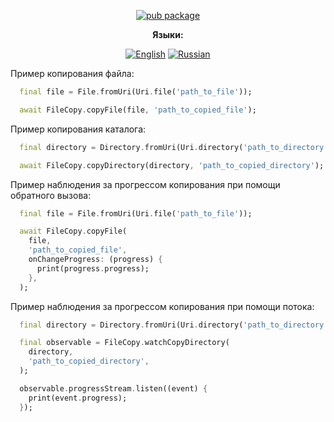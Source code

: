 <div align="center">

[![pub package](https://img.shields.io/pub/v/file_copy.svg?label=file_copy&color=blue)](https://pub.dev/packages/file_copy)

**Языки:**
  
[![English](https://img.shields.io/badge/Language-English-blue?style=?style=flat-square)](README.md)
[![Russian](https://img.shields.io/badge/Language-Russian-blue?style=?style=flat-square)](README.ru.md)

</div>

Пример копирования файла:

```dart
  final file = File.fromUri(Uri.file('path_to_file'));

  await FileCopy.copyFile(file, 'path_to_copied_file');
```

Пример копирования каталога:

```dart
  final directory = Directory.fromUri(Uri.directory('path_to_directory'));

  await FileCopy.copyDirectory(directory, 'path_to_copied_directory');
```

Пример наблюдения за прогрессом копирования при помощи обратного вызова:

```dart
  final file = File.fromUri(Uri.file('path_to_file'));

  await FileCopy.copyFile(
    file,
    'path_to_copied_file',
    onChangeProgress: (progress) {
      print(progress.progress);
    },
  );
```

Пример наблюдения за прогрессом копирования при помощи потока:

```dart
  final directory = Directory.fromUri(Uri.directory('path_to_directory'));

  final observable = FileCopy.watchCopyDirectory(
    directory,
    'path_to_copied_directory',
  );

  observable.progressStream.listen((event) {
    print(event.progress);
  });
```
